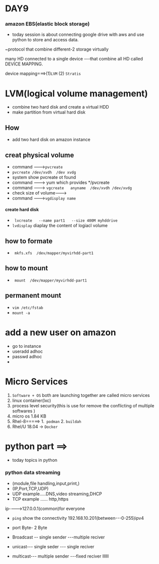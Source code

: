 #  DAY9

### amazon EBS(elastic block storage)
* today session is about  connecting google drive with aws and use python to store and access data.

~protocol that combine different-2 storage virtually

many HD connected to a single device ---that combine all HD called DEVICE MAPPING.

device mapping===>(1)`LVM`
                  (2) `Stratis`
# LVM(logical volume management)

* combine two hard disk and create a virtual HDD
* make partition from virtual hard disk

## How

* add two hard disk on amazon instance
## creat physical volume
* command --->`` pvcreate ``
* ``pvcreate /dev/xvdh  /dev xvdg``
* system show pvcreate ot found
* command ---> yum which provides */pvcreate
* command ---> ``vgcreate   anyname  /dev/xvdh /dev/xvdg``
* check size of volume--->
* command --->``vgdisplay name``
####  create hard disk
* ``` lvcreate   --name part1   --size 400M myhddrive```
* ``lvdisplay`` diaplay the content of logiacl volume

## how to formate
* `` mkfs.xfs  /dev/mapper/myvirhdd-part1``
## how to mount
* `` mount  /dev/mapper/myvirhdd-part1``
## permanent mount
* ``vim /etc/fstab``
* `` mount -a ``


# add a new user on amazon 
* go to instance
* useradd adhoc
* passwd adhoc
* 


# Micro Services
1. ``Software + OS`` both are launching together are called micro services
 1. linux container(lxc)
 2. process level security(this is use for remove the conflicting of multiple softwares ) 
 4. micro os 1.84 KB
 5. Rhel-8=====> 1.`` podman``
               2. ``buildah``
6. Rhel/U 18.04 -> ``Docker``             

# python part ==>
* today topics in python
### python data streaming
* (module,file handling,input,print,)
* (IP,Port,TCP,UDP)
* UDP example.....DNS,video streaming,DHCP
* TCP example ...... http,https

ip---->127.0.0.1(common)for everyone
*  ``ping`` show  the connectivity
192.168.10.201(between---0-255)ipv4
* port Byte- 2 Byte 

* Broadcast -- single sender ---multiple reciver
* unicast--- single seder --- single reciver
* multicast--- multiple sender ---fixed reciver
llllll


